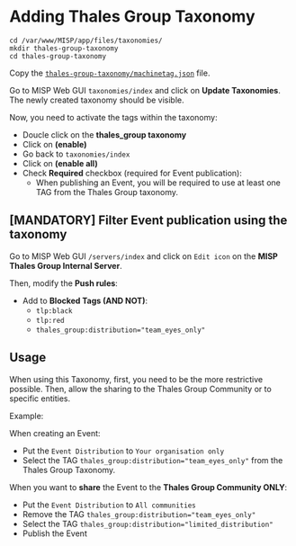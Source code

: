 # Adding Thales Group Taxonomy

    cd /var/www/MISP/app/files/taxonomies/
    mkdir thales-group-taxonomy
    cd thales-group-taxonomy
    
Copy the [`thales-group-taxonomy/machinetag.json`](https://github.com/thalesgroup-cert/thalesgroup-misp-taxonomy/blob/main/thales-group-taxonomy/machinetag.json) file.

Go to MISP Web GUI `taxonomies/index` and click on **Update Taxonomies**. The newly created taxonomy should be visible. 

Now, you need to activate the tags within the taxonomy:
- Doucle click on the **thales_group taxonomy**
- Click on **(enable)**
- Go back to `taxonomies/index`
- Click on **(enable all)**
- Check **Required** checkbox (required for Event publication):
  - When publishing an Event, you will be required to use at least one TAG from the Thales Group taxonomy.

## [MANDATORY] Filter Event publication using the taxonomy 
Go to MISP Web GUI `/servers/index` and click on `Edit icon` on the **MISP Thales Group Internal Server**.

Then, modify the **Push rules**:
  - Add to **Blocked Tags (AND NOT)**:
    - `tlp:black`
    - `tlp:red`
    - `thales_group:distribution="team_eyes_only"`

## Usage
When using this Taxonomy, first, you need to be the more restrictive possible. Then, allow the sharing to the Thales Group Community or to specific entities.

Example:

When creating an Event: 
- Put the `Event Distribution` to `Your organisation only` 
- Select the TAG `thales_group:distribution="team_eyes_only"` from the Thales Group Taxonomy.

When you want to **share** the Event to the **Thales Group Community ONLY**:
  - Put the `Event Distribution` to `All communities` 
  - Remove the TAG `thales_group:distribution="team_eyes_only"`
  - Select the TAG `thales_group:distribution="limited_distribution"`
  - Publish the Event
